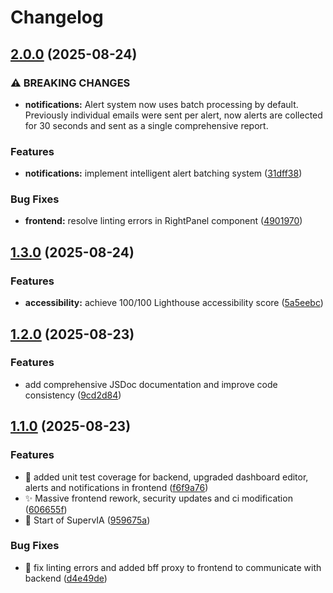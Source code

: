 # Changelog

## [2.0.0](https://github.com/Tadayoshi123/SupervIA/compare/frontend-v1.3.0...frontend-v2.0.0) (2025-08-24)


### ⚠ BREAKING CHANGES

* **notifications:** Alert system now uses batch processing by default. Previously individual emails were sent per alert, now alerts are collected for 30 seconds and sent as a single comprehensive report.

### Features

* **notifications:** implement intelligent alert batching system ([31dff38](https://github.com/Tadayoshi123/SupervIA/commit/31dff387dc90ad74fd5a896a1783705f73bd7973))


### Bug Fixes

* **frontend:** resolve linting errors in RightPanel component ([4901970](https://github.com/Tadayoshi123/SupervIA/commit/4901970cf8869b905b170d37fc9c21ae18b0de8c))

## [1.3.0](https://github.com/Tadayoshi123/SupervIA/compare/frontend-v1.2.0...frontend-v1.3.0) (2025-08-24)


### Features

* **accessibility:** achieve 100/100 Lighthouse accessibility score ([5a5eebc](https://github.com/Tadayoshi123/SupervIA/commit/5a5eebc7a72e4a4d888e7e55ed13c78007a5d077))

## [1.2.0](https://github.com/Tadayoshi123/SupervIA/compare/frontend-v1.1.0...frontend-v1.2.0) (2025-08-23)


### Features

* add comprehensive JSDoc documentation and improve code consistency ([9cd2d84](https://github.com/Tadayoshi123/SupervIA/commit/9cd2d84369aad2ae92e03492109bb436d890c7b2))

## [1.1.0](https://github.com/Tadayoshi123/SupervIA/compare/frontend-v1.0.0...frontend-v1.1.0) (2025-08-23)


### Features

* :art: added unit test coverage for backend, upgraded dashboard editor, alerts and notifications in frontend ([f6f9a76](https://github.com/Tadayoshi123/SupervIA/commit/f6f9a76191d06a9762714f6d86227c8a65451278))
* :sparkles: Massive frontend rework, security updates and ci modification ([606655f](https://github.com/Tadayoshi123/SupervIA/commit/606655f3b9595cdccdcb1bf00c2c2ee37da84c28))
* :tada: Start of SupervIA ([959675a](https://github.com/Tadayoshi123/SupervIA/commit/959675a2a53ae25f89d843e4cdc18526896f2fc1))


### Bug Fixes

* :rotating_light: fix linting errors and added bff proxy to frontend to communicate with backend ([d4e49de](https://github.com/Tadayoshi123/SupervIA/commit/d4e49deefb50bec1b472259897b5df077f0cd5ac))
